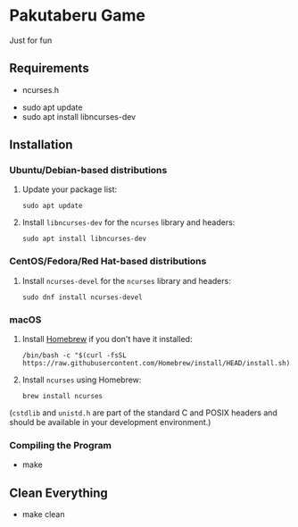 # Pakutaberu Game
Just for fun

## Requirements
- ncurses.h

* sudo apt update
* sudo apt install libncurses-dev

## Installation

### Ubuntu/Debian-based distributions
1. Update your package list:
    ```shell
    sudo apt update
    ```
2. Install `libncurses-dev` for the `ncurses` library and headers:
    ```shell
    sudo apt install libncurses-dev
    ```

### CentOS/Fedora/Red Hat-based distributions
1. Install `ncurses-devel` for the `ncurses` library and headers:
    ```shell
    sudo dnf install ncurses-devel
    ```

### macOS
1. Install [Homebrew](https://brew.sh/) if you don't have it installed:
    ```shell
    /bin/bash -c "$(curl -fsSL https://raw.githubusercontent.com/Homebrew/install/HEAD/install.sh)"
    ```

2. Install `ncurses` using Homebrew:
    ```shell
    brew install ncurses
    ```
(`cstdlib` and `unistd.h` are part of the standard C and POSIX headers and should be available in your development environment.)

### Compiling the Program
- make


## Clean Everything
- make clean
